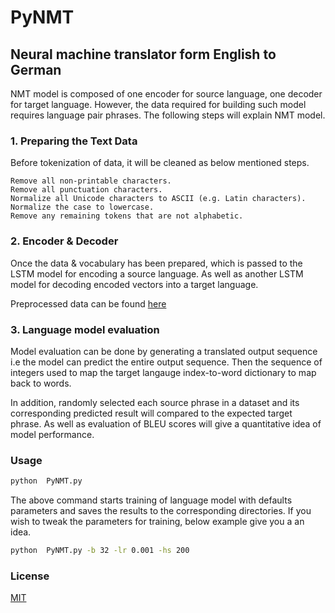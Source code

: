 # PyNMT
<h2>Neural machine translator form English to German</h2>
NMT model is composed of one encoder for source language, one decoder for target language. 
However, the data required for
building such model requires language pair phrases. The following steps will explain NMT model.  
<h3>1. Preparing the Text Data</h3>
Before tokenization of data, it will be cleaned as below mentioned steps.

    Remove all non-printable characters.
    Remove all punctuation characters.
    Normalize all Unicode characters to ASCII (e.g. Latin characters).
    Normalize the case to lowercase.
    Remove any remaining tokens that are not alphabetic.
   

<h3>2. Encoder & Decoder</h3>
Once the data & vocabulary has been prepared, which is passed to the LSTM model for encoding a source language.
As well as another LSTM model for decoding encoded vectors into a target language.
  
Preprocessed data can be found [here](https://drive.google.com/drive/folders/1bSZtJAeMIVdhtxBQgSn7BgRzrF-05ZnX?usp=sharing)
### 3. Language model evaluation
Model evaluation can be done by generating a translated output sequence i.e the model can predict the entire output sequence.
Then the sequence of integers used to map the target langauge index-to-word dictionary to map back to words.

In addition, randomly selected each source phrase in a dataset and its corresponding predicted result will compared to 
the expected target phrase. As well as evaluation of BLEU scores will give a quantitative idea of model performance.

### Usage

```bash
python  PyNMT.py 
```
The above command starts training of language model with defaults parameters and saves the results to the corresponding 
directories. If you wish to tweak the parameters for training, below example give you a an idea. 

```bash
python  PyNMT.py -b 32 -lr 0.001 -hs 200
```


### License
[MIT](https://github.com/Prabhu204/PyNMT/blob/master/LICENSE)